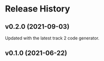 # Release History

## v0.2.0 (2021-09-03)
Updated with the latest track 2 code generator.

## v0.1.0 (2021-06-22)
